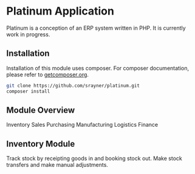 Platinum Application
====================
Platinum is a conception of an ERP system written in PHP. It is currently work in progress.

Installation
------------
Installation of this module uses composer. For composer documentation, please refer to
[getcomposer.org](http://getcomposer.org/).

```sh
git clone https://github.com/srayner/platinum.git
composer install
```

Module Overview
---------------
Inventory
Sales
Purchasing
Manufacturing
Logistics
Finance

Inventory Module
----------------
Track stock by receipting goods in and booking stock out. Make stock transfers and
make manual adjustments.